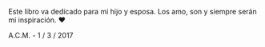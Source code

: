 Este libro va dedicado para mi hijo y esposa.
Los amo, son y siempre serán mi inspiración. ❤

A.C.M. - 1 / 3 / 2017  

